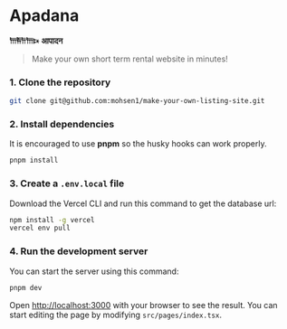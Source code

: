 # Apadana

**𐎠𐎱𐎭𐎠𐎴** **आपादन**

> Make your own short term rental website in minutes!

### 1. Clone the repository

```bash
git clone git@github.com:mohsen1/make-your-own-listing-site.git
```

### 2. Install dependencies

It is encouraged to use **pnpm** so the husky hooks can work properly.

```bash
pnpm install
```

### 3. Create a `.env.local` file

Download the Vercel CLI and run this command to get the database url:

```bash
npm install -g vercel
vercel env pull
```

### 4. Run the development server

You can start the server using this command:

```bash
pnpm dev
```

Open [http://localhost:3000](http://localhost:3000) with your browser to see the result. You can start editing the page by modifying `src/pages/index.tsx`.
